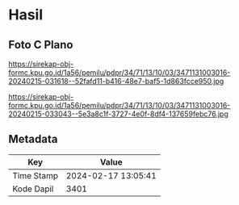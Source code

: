# Hasil

## Foto C Plano

https://sirekap-obj-formc.kpu.go.id/1a56/pemilu/pdpr/34/71/13/10/03/3471131003016-20240215-031618--52fafd11-b416-48e7-baf5-1d863fcce950.jpg

https://sirekap-obj-formc.kpu.go.id/1a56/pemilu/pdpr/34/71/13/10/03/3471131003016-20240215-033043--5e3a8c1f-3727-4e0f-8df4-137659febc76.jpg


## Metadata

| Key        | Value               |
| ---------- | ------------------- |
| Time Stamp | 2024-02-17 13:05:41 |
| Kode Dapil | 3401                |



